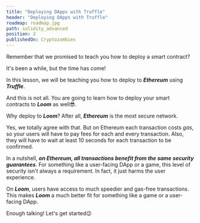 ```yaml
---
title: "Deploying DApps with Truffle"
header: "Deploying DApps with Truffle"
roadmap: roadmap.jpg
path: solidity_advanced
position: 2
publishedOn: Cryptozombies
---
```


Remember that we promised to teach you how to deploy a smart contract?

It's been a while, but the time has come!

In this lesson, we will be teaching you how to deploy to **_Ethereum_** using **_Truffle_**.

And this is not all. You are going to learn how to deploy your smart contracts to **_Loom_** as well😎.

Why deploy to **_Loom_**? After all, **_Ethereum_** is the most secure network.

Yes, we totally agree with that. But on Ethereum each transaction costs _gas_, so your users will have to pay fees for each and every transaction. Also, they will have to wait at least 10 seconds for each transaction to be confirmed.

In a nutshell, **_on Ethereum, all transactions benefit from the same security guarantees_**. For something like a user-facing DApp or a game, this level of security isn't always a requirement. In fact, it just harms the user experience.

On **_Loom_**, users have access to much speedier and gas-free transactions. This makes **_Loom_** a much better fit for something like a game or a user-facing DApp.

Enough talking! Let's get started😉
